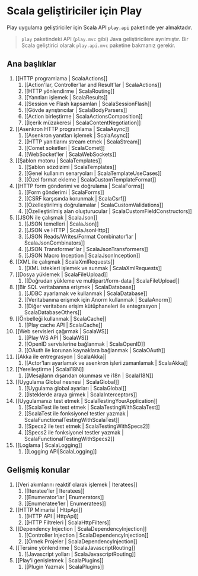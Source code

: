 <!--- Copyright (C) 2009-2013 Typesafe Inc. <http://www.typesafe.com> -->
# Scala geliştiriciler için Play

Play uygulama geliştiriciler için Scala API `play.api` paketinde yer almaktadır.

> `play` paketindeki API (`play.mvc` gibi) Java geliştiricilere ayrılmıştır. Bir Scala geliştirici olarak `play.api.mvc` paketine bakmanız gerekir.

## Ana başlıklar

1. [[HTTP programlama | ScalaActions]]
    1. [[Action'lar, Controller'lar and Result'lar | ScalaActions]]
    1. [[HTTP yönlendirme | ScalaRouting]]
    1. [[Yanıtları işlemek | ScalaResults]]
    1. [[Session ve Flash kapsamları | ScalaSessionFlash]]
    1. [[Gövde ayrıştırıcılar | ScalaBodyParsers]]
    1. [[Action birleştirme | ScalaActionsComposition]]
    1. [[İçerik müzakeresi | ScalaContentNegotiation]]
1. [[Asenkron HTTP programlama | ScalaAsync]]
    1. [[Asenkron yanıtları işlemek | ScalaAsync]]
    1. [[HTTP yanıtlarını stream etmek | ScalaStream]]
    1. [[Comet soketleri | ScalaComet]]
    1. [[WebSocket'ler | ScalaWebSockets]]
1. [[Şablon motoru | ScalaTemplates]]
    1. [[Şablon sözdizimi | ScalaTemplates]]
    1. [[Genel kullanım senaryoları | ScalaTemplateUseCases]]
    1. [[Özel format ekleme | ScalaCustomTemplateFormat]]
1. [[HTTP form gönderimi ve doğrulama | ScalaForms]]
    1. [[Form gönderimi | ScalaForms]]
    1. [[CSRF karşısında korunmak | ScalaCsrf]]
    1. [[Özelleştirilmiş doğrulamalar | ScalaCustomValidations]]
    1. [[Özelleştirilmiş alan oluşturucular | ScalaCustomFieldConstructors]]
1. [[JSON ile çalışmak | ScalaJson]]
    1. [[JSON temelleri | ScalaJson]]
    1. [[JSON ve HTTP | ScalaJsonHttp]]
    1. [[JSON Reads/Writes/Format Combinator'lar | ScalaJsonCombinators]]
    1. [[JSON Transformer'lar | ScalaJsonTransformers]]
    1. [[JSON Macro Inception | ScalaJsonInception]]
1. [[XML ile çalışmak | ScalaXmlRequests]]
    1. [[XML istekleri işlemek ve sunmak | ScalaXmlRequests]]
1. [[Dosya yüklemek | ScalaFileUpload]]
    1. [[Doğrudan yükleme ve multipart/form-data | ScalaFileUpload]]
1. [[Bir SQL veritabanına erişmek | ScalaDatabase]]
    1. [[JDBC ayarlamak ve kullanmak | ScalaDatabase]]
    1. [[Veritabanına erişmek için Anorm kullanmak | ScalaAnorm]]
    1. [[Diğer veritabanı erişim kütüphaneleri ile entegrasyon | ScalaDatabaseOthers]]
1. [[Önbelleği kullanmak | ScalaCache]]
    1. [[Play cache API | ScalaCache]]
1. [[Web servisleri çağırmak | ScalaWS]]
    1. [[Play WS API  | ScalaWS]]
    1. [[OpenID servislerine bağlanmak | ScalaOpenID]]
    1. [[OAuth ile korunan kaynaklara bağlanmak | ScalaOAuth]]
1. [[Akka ile entregrasyon | ScalaAkka]]
    1. [[Actor'ları ayarlamak ve asenkron işleri zamanlamak | ScalaAkka]]
1. [[Yerelleştirme | ScalaI18N]]
    1. [[Mesajların dışarıdan okunması ve i18n | ScalaI18N]]
1. [[Uygulama Global nesnesi | ScalaGlobal]]
    1. [[Uygulama global ayarları | ScalaGlobal]]
    1. [[İsteklerde araya girmek | ScalaInterceptors]]
1. [[Uygulamanızı test etmek | ScalaTestingYourApplication]]
    1. [[ScalaTest ile test etmek | ScalaTestingWithScalaTest]]
    1. [[ScalaTest ile fonksiyonel testler yazmak | ScalaFunctionalTestingWithScalaTest]]
    1. [[Specs2 ile test etmek | ScalaTestingWithSpecs2]]
    1. [[Specs2 ile fonksiyonel testler yazmak | ScalaFunctionalTestingWithSpecs2]]
1. [[Loglama | ScalaLogging]]
    1. [[Logging API|ScalaLogging]]

## Gelişmiş konular

1. [[Veri akımlarını reaktif olarak işlemek | Iteratees]]
    1. [[Iteratee'ler | Iteratees]]
    1. [[Enumerator'lar | Enumerators]]
    1. [[Enumeratee'ler | Enumeratees]]
1. [[HTTP Mimarisi | HttpApi]]
    1. [[HTTP API | HttpApi]]
    1. [[HTTP Filtreleri | ScalaHttpFilters]]
1. [[Dependency Injection | ScalaDependencyInjection]]
    1. [[Controller Injection | ScalaDependencyInjection]]
    1. [[Örnek Projeler | ScalaDependencyInjection]]
1. [[Tersine yönlendirme | ScalaJavascriptRouting]]
    1. [[Javascript yolları | ScalaJavascriptRouting]]
1. [[Play'i genişletmek | ScalaPlugins]]
    1. [[Plugin Yazmak | ScalaPlugins]]
